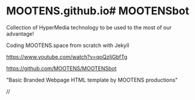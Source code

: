 # MOOTENS.github.io# MOOTENSbot
Collection of HyperMedia technology to be used to the most of our advantage!

Coding MOOTENS.space from scratch with Jekyll

https://www.youtube.com/watch?v=qoQzIjGbfTg

https://github.com/MOOTENS/MOOTENSbot

"Basic Branded Webpage HTML template by MOOTENS productions" 

 <title>🔥💦️MOOTENSbot🌎 Tools 👙 👁️ 😊 for 💕 🙄 💜 😍 🌎😊 Improvement 💕 Through Hypermedia 🏳️‍🌈 🏳️‍🌈 in Business, 🌊 🌊 💕 Art, Technology, 👁️ Health 🖖😂👌❤🌎 ... 💜 ...</title>

// <title> shows on the address bar of the browser

 <meta name="Description" content='Tools 😏 for automated content creation,🖖😂👌 Open source, programming, web apps, for Designers, Programmers, Entrepreneurs, Brands, MOOTENS productions Follow Train of Thought😹... When 💕 🔥 😂 🌊 you 🌎 😂 😫 😫 commit 🔥 💜 🧠 💦 yourself 🔥 💦 to 👌 👙 🌎 🤾‍♂️ 😏 🔥 👌 ❤️ ... ... 💦 😏 🔥 😏 🏳️‍🌈 😊 🌊 ... the 💜 💦 😊 😫 universe 🧠 THE 💜 UNIVERSE ... 🏳️‍🌈 😏 🌊 COMMITS 👍 😤 ITSELF ❤️ 🖖 😏 🙄 🧠 💜 💜 😊 🌎 💜 👌 🌊 👁️ 👍 BACK 🥰 ❤️ 👍 🔥 ❤️ TO 👙 😊 🌎 🔥 YOU...... 🌎 '>

// This shows up on GOOGLE
// Google truncates the 

// Connecting to github

https://github.com/MOOTENS/MOOTENSbot.git

Now my VSCODE is connected to Git.

Nice. This is the first time ever. Now time to setup jekyll

---

Open Collective link

https://opencollective.com/mootens-productions

https://mootens.github.io/MOOTENSbot/

now back to MOOTENS.github.io

Changed some DNS settings in BlueHost

Reads like it's going to take a few hours to take effect.

I have already double, triple checked the settings, and looks like there is no more to change, just wait the few hours.

https://www.google.com/search?q=pwa+jekyll

VERY INTRIEGING

https://github.com/lavas-project/jekyll-pwa

https://xiaoiver.github.io/

THE FUCKING ADD TO HOMESCREEN BUTTON ACTUALLY POPS OFF IN MY PHONE AND ITS HOSTED THROUGH GITHUB, AND HE HAS AN OPEN SOURCE PROJECT TO SHARE THE KNOWLEDGE HE HAS IMPLEMENTED.

WOWOWOWOW


